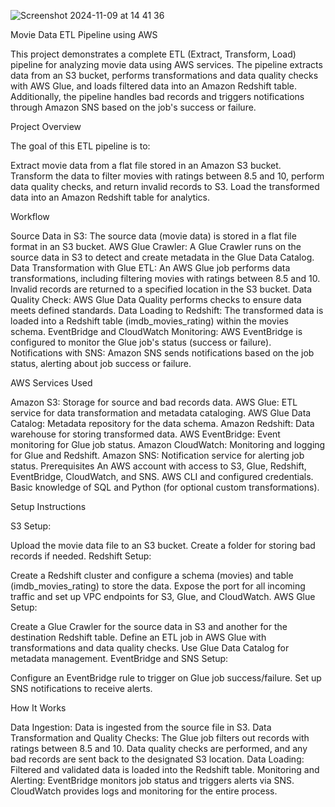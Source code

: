 ![Screenshot 2024-11-09 at 14 41 36](https://github.com/user-attachments/assets/e2c654d1-a2d6-46a1-9c96-7fda08256711)


Movie Data ETL Pipeline using AWS

This project demonstrates a complete ETL (Extract, Transform, Load) pipeline for analyzing movie data using AWS services. The pipeline extracts data from an S3 bucket, performs transformations and data quality checks with AWS Glue, and loads filtered data into an Amazon Redshift table. Additionally, the pipeline handles bad records and triggers notifications through Amazon SNS based on the job's success or failure.

Project Overview

The goal of this ETL pipeline is to:

Extract movie data from a flat file stored in an Amazon S3 bucket.
Transform the data to filter movies with ratings between 8.5 and 10, perform data quality checks, and return invalid records to S3.
Load the transformed data into an Amazon Redshift table for analytics.


Workflow

Source Data in S3: The source data (movie data) is stored in a flat file format in an S3 bucket.
AWS Glue Crawler: A Glue Crawler runs on the source data in S3 to detect and create metadata in the Glue Data Catalog.
Data Transformation with Glue ETL:
An AWS Glue job performs data transformations, including filtering movies with ratings between 8.5 and 10.
Invalid records are returned to a specified location in the S3 bucket.
Data Quality Check: AWS Glue Data Quality performs checks to ensure data meets defined standards.
Data Loading to Redshift: The transformed data is loaded into a Redshift table (imdb_movies_rating) within the movies schema.
EventBridge and CloudWatch Monitoring: AWS EventBridge is configured to monitor the Glue job's status (success or failure).
Notifications with SNS: Amazon SNS sends notifications based on the job status, alerting about job success or failure.


AWS Services Used

Amazon S3: Storage for source and bad records data.
AWS Glue: ETL service for data transformation and metadata cataloging.
AWS Glue Data Catalog: Metadata repository for the data schema.
Amazon Redshift: Data warehouse for storing transformed data.
AWS EventBridge: Event monitoring for Glue job status.
Amazon CloudWatch: Monitoring and logging for Glue and Redshift.
Amazon SNS: Notification service for alerting job status.
Prerequisites
An AWS account with access to S3, Glue, Redshift, EventBridge, CloudWatch, and SNS.
AWS CLI and configured credentials.
Basic knowledge of SQL and Python (for optional custom transformations).


Setup Instructions

S3 Setup:

Upload the movie data file to an S3 bucket.
Create a folder for storing bad records if needed.
Redshift Setup:

Create a Redshift cluster and configure a schema (movies) and table (imdb_movies_rating) to store the data.
Expose the port for all incoming traffic and set up VPC endpoints for S3, Glue, and CloudWatch.
AWS Glue Setup:

Create a Glue Crawler for the source data in S3 and another for the destination Redshift table.
Define an ETL job in AWS Glue with transformations and data quality checks.
Use Glue Data Catalog for metadata management.
EventBridge and SNS Setup:

Configure an EventBridge rule to trigger on Glue job success/failure.
Set up SNS notifications to receive alerts.




How It Works

Data Ingestion: Data is ingested from the source file in S3.
Data Transformation and Quality Checks:
The Glue job filters out records with ratings between 8.5 and 10.
Data quality checks are performed, and any bad records are sent back to the designated S3 location.
Data Loading: Filtered and validated data is loaded into the Redshift table.
Monitoring and Alerting:
EventBridge monitors job status and triggers alerts via SNS.
CloudWatch provides logs and monitoring for the entire process.
